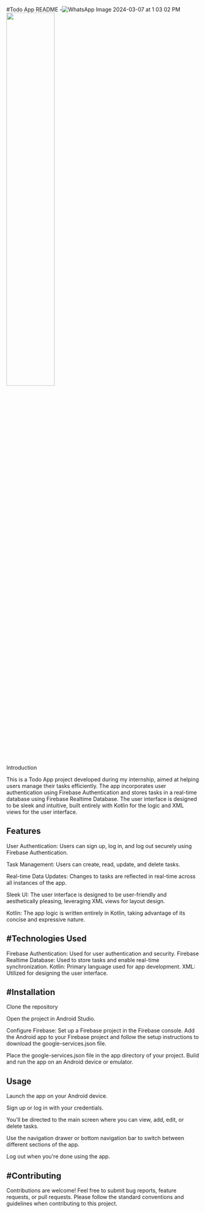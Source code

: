 #Todo App README
-![WhatsApp Image 2024-03-07 at 1 03 02 PM](https://github.com/harshivam/Todo-app/assets/113045030/d853a724-9d96-48ec-a331-995ae1943b3b)
<img src="-![WhatsApp Image 2024-03-07 at 1 03 02 PM](https://github.com/harshivam/Todo-app/assets/113045030/d853a724-9d96-48ec-a331-995ae1943b3b)" width=50% height=50%>



Introduction

This is a Todo App project developed during my internship, aimed at helping users manage their tasks efficiently. The app incorporates user authentication using Firebase Authentication and stores tasks in a real-time database using Firebase Realtime Database. The user interface is designed to be sleek and intuitive, built entirely with Kotlin for the logic and XML views for the user interface.

Features
-

User Authentication: Users can sign up, log in, and log out securely using Firebase Authentication.

Task Management: Users can create, read, update, and delete tasks.

Real-time Data Updates: Changes to tasks are reflected in real-time across all instances of the app.

Sleek UI: The user interface is designed to be user-friendly and aesthetically pleasing, leveraging XML views for layout design.

Kotlin: The app logic is written entirely in Kotlin, taking advantage of its concise and expressive nature.

#Technologies Used
-

Firebase Authentication: Used for user authentication and security.
Firebase Realtime Database: Used to store tasks and enable real-time synchronization.
Kotlin: Primary language used for app development.
XML: Utilized for designing the user interface.

#Installation
-

Clone the repository

Open the project in Android Studio.

Configure Firebase:
Set up a Firebase project in the Firebase console.
Add the Android app to your Firebase project and follow the setup instructions to download the google-services.json file.

Place the google-services.json file in the app directory of your project.
Build and run the app on an Android device or emulator.

Usage
-
Launch the app on your Android device.

Sign up or log in with your credentials.

You'll be directed to the main screen where you can view, add, edit, or delete tasks.

Use the navigation drawer or bottom navigation bar to switch between different sections of the app.

Log out when you're done using the app.

#Contributing
-
Contributions are welcome! Feel free to submit bug reports, feature requests, or pull requests. Please follow the standard conventions and guidelines when contributing to this project.
